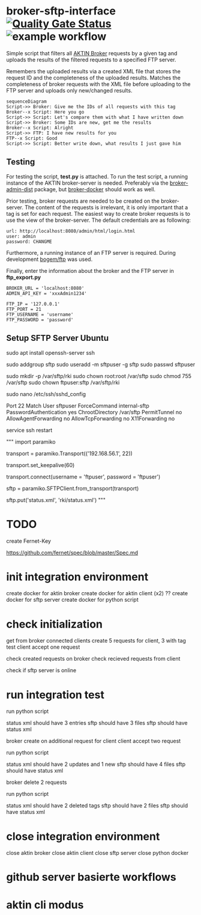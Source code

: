 # broker-sftp-interface [![Quality Gate Status](https://sonarcloud.io/api/project_badges/measure?project=aktin_broker-sftp-interface&metric=alert_status)](https://sonarcloud.io/dashboard?id=aktin_broker-sftp-interface) ![example workflow](https://github.com/aktin/broker-sftp-interface/actions/workflows/python-package.yml/badge.svg)
Simple script that filters all [AKTIN Broker](https://github.com/aktin/broker) requests by a given tag and uploads the results of the filtered requests to a specified FTP server.

Remembers the uploaded results via a created XML file that stores the request ID and the completeness of the uploaded results. Matches the completeness of broker requests with the XML file before uploading to the FTP server and uploads only new/changed results.

```mermaid
sequenceDiagram
Script->> Broker: Give me the IDs of all requests with this tag
Broker--x Script: Here you go
Script->> Script: Let's compare them with what I have written down
Script->> Broker: Some IDs are new, get me the results
Broker--x Script: Alright
Script->> FTP: I have new results for you
FTP--x Script: Good
Script->> Script: Better write down, what results I just gave him
```

## Testing

For testing the script, **test.py** is attached. To run the test script, a running instance of the AKTIN broker-server is needed. Preferably via the [broker-admin-dist](https://github.com/aktin/broker/tree/master/broker-admin-dist) package, but [broker-docker](https://github.com/aktin/broker/tree/master/docker) should work as well.

Prior testing, broker requests are needed to be created on the broker-server. The content of the requests is irrelevant, it is only important that a tag is set for each request. The easiest way to create broker requests is to use the view of the broker-server. The default credentials are as following:

	url: http://localhost:8080/admin/html/login.html
	user: admin
	password: CHANGME

Furthermore, a running instance of an FTP server is required. During development [bogem/ftp](https://hub.docker.com/r/bogem/ftp) was used.

Finally, enter the information about the broker and the FTP server in  **ftp_export.py**

    BROKER_URL = 'localhost:8080'
    ADMIN_API_KEY = 'xxxAdmin1234'

    FTP_IP = '127.0.0.1'
    FTP_PORT = 21
    FTP_USERNAME = 'username'
    FTP_PASSWORD = 'password'






## Setup SFTP Server Ubuntu
sudo apt install openssh-server ssh

sudo addgroup sftp
sudo useradd -m sftpuser -g sftp
sudo passwd sftpuser


sudo mkdir -p /var/sftp/rki
sudo chown root:root /var/sftp
sudo chmod 755 /var/sftp
sudo chown ftpuser:sftp /var/sftp/rki

sudo nano /etc/ssh/sshd_config

Port 22
Match User sftpuser
ForceCommand internal-sftp
PasswordAuthentication yes
ChrootDirectory /var/sftp
PermitTunnel no
AllowAgentForwarding no
AllowTcpForwarding no
X11Forwarding no

service ssh restart



"""
import paramiko

transport = paramiko.Transport(('192.168.56.1', 22))

transport.set_keepalive(60)

transport.connect(username = 'ftpuser', password = 'ftpuser')

sftp = paramiko.SFTPClient.from_transport(transport)

sftp.put('status.xml', 'rki/status.xml')
"""

# TODO
create Fernet-Key

https://github.com/fernet/spec/blob/master/Spec.md


# init integration environment
create docker for aktin broker
create docker for aktin client (x2) ??
create docker for sftp server
create docker for python script

# check initialization
get from broker connected clients
create 5 requests for client, 3 with tag test
client accept one request

check created requests on broker
check recieved requests from client

check if sftp server is online

# run integration test
run python script

status xml should have 3 entries
sftp should have 3 files
sftp should have status xml

broker create on additional request for client
client accept two request

run python script

status xml should have 2 updates and 1 new
sftp should have 4 files
sftp should have status xml

broker delete 2 requests

run python script

status xml should have 2 deleted tags
sftp should have 2 files
sftp should have status xml

# close integration environment
close aktin broker
close aktin client
close sftp server
close python docker



# github server basierte workflows

# aktin cli modus
